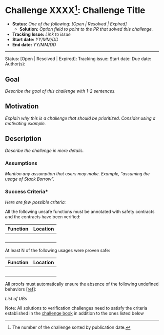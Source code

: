 # Challenge XXXX[^challenge_id]: Challenge Title

- **Status:** *One of the following: [Open | Resolved | Expired]*
  - **Solution:** *Option field to point to the PR that solved this challenge.*
- **Tracking Issue:** *Link to issue*
- **Start date:** *YY/MM/DD*
- **End date:** *YY/MM/DD*

-------------------


Status: [Open | Resolved | Expired]:
Tracking issue:
Start date:
Due date:
Author(s):


## Goal

*Describe the goal of this challenge with 1-2 sentences.*

## Motivation

*Explain why this is a challenge that should be prioritized. Consider using a motivating example.*

## Description

*Describe the challenge in more details.*

### Assumptions

*Mention any assumption that users may make. Example, "assuming the usage of Stack Borrow".*

### Success Criteria*

*Here are few possible criteria:*

All the following unsafe functions must be annotated with safety contracts and the contracts have been verified:

|Function	|Location	|
|---	|---	|
|	|	|
|	|	|
|	|	|
|	|	|
|	|	|

At least N of the following usages were proven safe:

|Function	|Location	|
|---	|---	|
|	|	|
|	|	|
|	|	|
|	|	|
|	|	|

All proofs must automatically ensure the absence of the following undefined behaviors [[ref]](https://github.com/rust-lang/reference/blob/142b2ed77d33f37a9973772bd95e6144ed9dce43/src/behavior-considered-undefined.md):

*List of UBs*

Note: All solutions to verification challenges need to satisfy the criteria established in the [challenge book](general-rules.md)
in addition to the ones listed below

[^challenge_id]: The number of the challenge sorted by publication date.